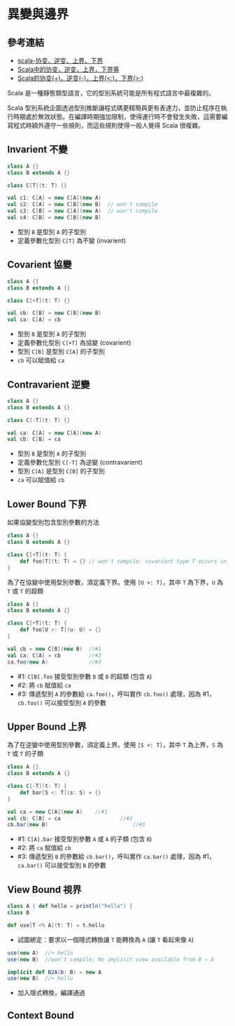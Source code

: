 # 異變與邊界

## 參考連結
- [scala-协变、逆变、上界、下界](http://www.cnblogs.com/jacksu-tencent/p/4979666.html)
- [Scala中的协变，逆变，上界，下界等](http://www.tuicool.com/articles/uYvyAbB)
- [Scala的协变(+)，逆变(-)，上界(<:)，下界(>:)](http://my.oschina.net/xinxingegeya/blog/486671)

Scala 是一種靜態類型語言，它的型別系統可能是所有程式語言中最複雜的。

Scala 型別系統企圖透過型別推斷讓程式碼更精簡與更有表達力，並防止程序在執行時期處於無效狀態。在編譯時期強加限制，使得運行時不會發生失敗，這需要編寫程式時額外遵守一些規則，而這些規則使得一般人覺得 Scala 很複雜。

## Invarient 不變
```scala
class A {}
class B extends A {}

class C[T](t: T) {}

val c1: C[A] = new C[A](new A)
val c2: C[A] = new C[B](new B)  // won't compile
val c3: C[B] = new C[A](new A)  // won't compile
val c4: C[B] = new C[B](new B)
```

- 型別 `B` 是型別 `A` 的子型別
- 定義參數化型別 `C[T]` 為不變 (invarient)

## Covarient 協變
```scala
class A {}
class B extends A {}

class C[+T](t: T) {}

val cb: C[B] = new C[B](new B)
val ca: C[A] = cb
```

- 型別 `B` 是型別 `A` 的子型別
- 定義參數化型別 `C[+T]` 為協變 (covarient)
- 型別 `C[B]` 是型別 `C[A]` 的子型別
- `cb` 可以賦值給 `ca`

## Contravarient 逆變
```scala
class A {}
class B extends A {}

class C[-T](t: T) {}

val ca: C[A] = new C[A](new A)
val cb: C[B] = ca
```

- 型別 `B` 是型別 `A` 的子型別
- 定義參數化型別 `C[-T]` 為逆變 (contravarient)
- 型別 `C[A]` 是型別 `C[B]` 的子型別
- `ca` 可以賦值給 `cb`

## Lower Bound 下界
如果協變型別包含型別參數的方法
```scala
class A {}
class B extends A {}

class C[+T](t: T) {
	def foo[T](t: T) = {} // won't compile: covariant type T occurs in contravariant position in type T of value t
}
```

為了在協變中使用型別參數，須定義下界。使用 `[U >: T]`，其中 `T` 為下界，`U` 為 `T` 或 `T` 的超類
```scala
class A {}
class B extends A {}

class C[+T](t: T) {
	def foo[U >: T](u: U) = {}
}

val cb = new C[B](new B)  //#1
val ca: C[A] = cb         //#2
ca.foo(new A)             //#3
```
- #1: `C[B].foo` 接受型別參數 `B` 或 `B` 的超類 (包含 `A`)
- #2: 將 `cb` 賦值給 `ca`
- #3: 傳遞型別 `A` 的參數給 `ca.foo()`，呼叫實作 `cb.foo()` 處理，因為 #1，`cb.foo()` 可以接受型別 `A` 的參數

## Upper Bound 上界
為了在逆變中使用型別參數，須定義上界。使用 `[S <: T]`，其中 `T` 為上界，`S` 為 `T` 或 `T` 的子類
```scala
class A {}
class B extends A {}

class C[-T](t: T) {
	def bar[S <: T](s: S) = {}
}

val ca = new C[A](new A)	//#1
val cb: C[B] = ca					//#2
cb.bar(new B)							//#3
```
- #1: `C[A].bar` 接受型別參數 `A` 或 `A` 的子類 (包含 `B`)
- #2: 將 `ca` 賦值給 `cb`
- #3: 傳遞型別 `B` 的參數給 `cb.bar()`，呼叫實作 `ca.bar()` 處理，因為 #1，`ca.bar()` 可以接受型別 `B` 的參數

## View Bound 視界
```scala
class A { def hello = println("hello") }
class B

def use[T <% A](t: T) = t.hello
```
- 試圖綁定：要求以一個隱式轉換讓 `T` 能轉換為 `A` (讓 `T` 看起來像 `A`)

```scala
use(new A)	//> hello
use(new B)	//won't compile: No implicit view available from B ⇒ A
```

```scala
implicit def B2A(b: B) = new A
use(new B)	//> hello
```
- 加入隱式轉換，編譯通過

## Context Bound 
